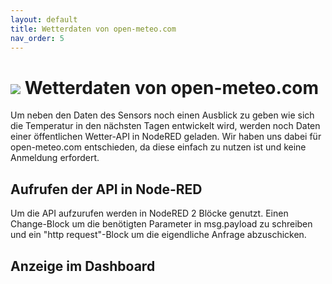 ```yaml
---
layout: default
title: Wetterdaten von open-meteo.com
nav_order: 5
---
```


# ![](https://open-meteo.com/favicon.ico) Wetterdaten von open-meteo.com

Um neben den Daten des Sensors noch einen Ausblick zu geben wie sich die Temperatur in den nächsten Tagen entwickelt wird, werden noch Daten einer öffentlichen Wetter-API in NodeRED geladen.
Wir haben uns dabei für open-meteo.com entschieden, da diese einfach zu nutzen ist und keine Anmeldung erfordert.

## Aufrufen der API in Node-RED

Um die API aufzurufen werden in NodeRED 2 Blöcke genutzt. Einen Change-Block um die benötigten Parameter in msg.payload zu schreiben und ein "http request"-Block um die eigendliche Anfrage abzuschicken.

## Anzeige im Dashboard
